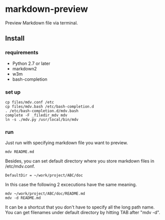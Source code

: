 # markdown-preview

Preview Markdown file via terminal.

## Install

### requirements

- Python 2.7 or later
- markdown2
- w3m
- bash-completion

### set up

```shell
cp files/mdv.conf /etc
cp files/mdv.bash /etc/bash-completion.d
. /etc/bash-completion.d/mdv.bash
complete -F _filedir_mdv mdv
ln -s ./mdv.py /usr/local/bin/mdv
```

### run

Just run with specifying markdown file you want to preview.

```shell
mdv README.md
```

Besides, you can set default directory where you store markdown files
in /etc/mdv.conf.

```shell
DefaultDir = ~/work/project/ABC/doc
```

In this case the following 2 excecutions have the same meaning.

```shell
mdv ~/work/project/ABC/doc/README.md
mdv -d README.md
```

It can be a shortcut that you don't have to specify all the long path
name. You can get filenames under default directory by hitting TAB
after "mdv -d".
